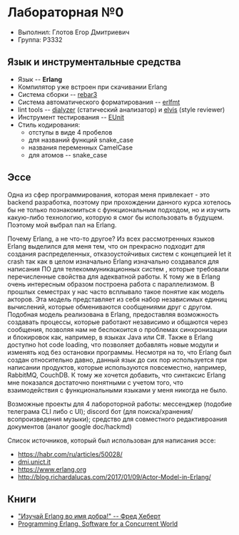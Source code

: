 # Лабораторная №0

- Выполнил: Глотов Егор Дмитриевич
- Группа: P3332

## Язык и инструментальные средства
- Язык -- **Erlang**
- Компилятор уже встроен при скачивании Erlang
- Система сборки -- [rebar3](https://rebar3.org)
- Система автоматического форматирования -- [erlfmt](https://github.com/WhatsApp/erlfmt?tab=readme-ov-file#comparison-with-other-erlang-formatters)
- lint tools -- [dialyzer](https://www.erlang.org/doc/apps/dialyzer/dialyzer.html#:~:text=Dialyzer%20is%20a%20static%20analysis,modules%20or%20an%20entire%20codebase.) (статический анализатор) и [elvis](https://github.com/inaka/elvis) (style reviewer)
- Инструмент тестирования -- [EUnit](https://www.erlang.org/doc/apps/eunit/chapter.html)
- Стиль кодирования: 
  - отступы в виде 4 пробелов
  - для названий функций snake_case
  - названия переменных CamelCase
  - для атомов -- snake_case

## Эссе
Одна из сфер программирования, которая меня привлекает - это backend разработка, поэтому при прохождении данного
курса хотелось бы не только познакомиться с функциональным подходом, но и изучить какую-либо технологию, которую
я смог бы использовать в будущем. Поэтому мой выбрал пал на Erlang.

Почему Erlang, а не что-то другое? Из всех рассмотренных языков Erlang выделился для меня тем, что он 
прекрасно подходит для создания распределенных, отказоустойчивых систем с концепцией let it crash так как в целом изначально Erlang изначально создавался для написания ПО для телекоммуникационных систем
, которые требовали перечисленные свойства для адекватной работы. К тому же в Erlang очень интересным образом построена работа с параллелизмом. В прошлых семестрах у нас часто всплывало такое понятие как модель акторов. Эта модель представляет из себя 
набор независимых единиц вычислений, которые обмениваются сообщениями друг с другом. Подобная модель реализована в Erlang, предоставляя возможность создавать 
процессы, которые работают независимо и общаются через сообщения, позволяя нам не беспокоится о проблемах синхронизации и блокировок как, например, в языках Java или С#.
Также в Erlang доступно hot code loading, что позволяет добавлять новые модули и изменять код без остановки программы.
Несмотря на то, что Erlang был создан относительно давно, данный язык до сих пор используется при написании продуктов, которые используются повсеместно, например, RabbitMQ, CouchDB.
К тому же хочется добавить, что синтаксис Erlang мне показался достаточно понятными с учетом того, что взаимодействия с функциональными языками у меня никогда не было.  

Возможные проекты для 4 лабороторной работы: 
мессенджер (подобие телеграма CLI либо с UI); discord бот (для поиска/хранения/всопроизведения музыки); средство для совместного редактивроания документов (аналог google doc/hackmd)

Список источников, который был использован для написания эссе:
- https://habr.com/ru/articles/50028/
- [dmi.unict.it](https://www.dmi.unict.it/barba/FOND-LING-PROG-DISTR/PROGRAMMI-TESTI/READING-MATERIAL/shortNotesOnErlang.html#:~:text=Erlang%20is%20a%20functional%20languages,referred%20to%20as%20Agents%20Model.)
- https://www.erlang.org
- http://blog.richardalucas.com/2017/01/09/Actor-Model-in-Erlang/

## Книги
- ["Изучай Erlang во имя добра!" -- Фред Хеберт](https://www.litres.ru/static/or3/view/or.html?art_type=4&bname=%25D0%2598%25D0%25B7%25D1%2583%25D1%2587%25D0%25B0%25D0%25B9%2520Erlang%2520%25D0%25B2%25D0%25BE%2520%25D0%25B8%25D0%25BC%25D1%258F%2520%25D0%25B4%25D0%25BE%25D0%25B1%25D1%2580%25D0%25B0!%2520%25D0%2594%25D0%25BB%25D1%258F%2520%25D0%25BD%25D0%25B0%25D1%2587%25D0%25B8%25D0%25BD%25D0%25B0%25D1%258E%25D1%2589%25D0%25B8%25D1%2585&art=22848251&user=0&uuid=655f879d-ed04-11e6-9c73-0cc47a1952f2&cover=%2Fpub%2Fc%2Fcover%2F22848251.jpg&uilang=ru&trial=1)
- [Programming Erlang. Software for a Concurrent World](https://gangrel.wordpress.com/wp-content/uploads/2015/08/programming-erlang-2nd-edition.pdf)
